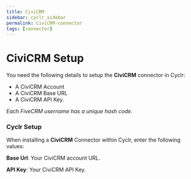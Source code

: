 ```yaml
---
title: CiviCRM
sidebar: cyclr_sidebar
permalink: CiviCRM-connector
tags: [connector]
---
```


# CiviCRM Setup

You need the following details to setup the **CiviCRM** connector in Cyclr:

- A CiviCRM Account
- A CiviCRM Base URL
- A CiviCRM API Key.

_Each FiveCRM username has a unique hash code._

### Cyclr Setup

When installing a **CiviCRM** Connector within Cyclr, enter the following values:

**Base Url**: Your CiviCRM account URL.

**API Key**: Your CiviCRM API Key.

